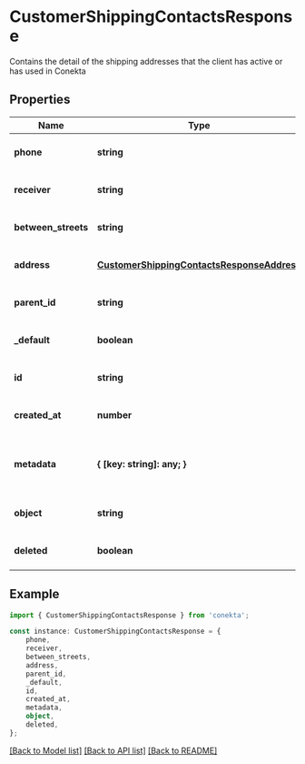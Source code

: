 # CustomerShippingContactsResponse

Contains the detail of the shipping addresses that the client has active or has used in Conekta

## Properties

Name | Type | Description | Notes
------------ | ------------- | ------------- | -------------
**phone** | **string** |  | [optional] [default to undefined]
**receiver** | **string** |  | [optional] [default to undefined]
**between_streets** | **string** |  | [optional] [default to undefined]
**address** | [**CustomerShippingContactsResponseAddress**](CustomerShippingContactsResponseAddress.md) |  | [optional] [default to undefined]
**parent_id** | **string** |  | [optional] [default to undefined]
**_default** | **boolean** |  | [optional] [default to undefined]
**id** | **string** |  | [optional] [default to undefined]
**created_at** | **number** |  | [optional] [default to undefined]
**metadata** | **{ [key: string]: any; }** | Metadata associated with the shipping contact | [optional] [default to undefined]
**object** | **string** |  | [optional] [default to undefined]
**deleted** | **boolean** |  | [optional] [default to undefined]

## Example

```typescript
import { CustomerShippingContactsResponse } from 'conekta';

const instance: CustomerShippingContactsResponse = {
    phone,
    receiver,
    between_streets,
    address,
    parent_id,
    _default,
    id,
    created_at,
    metadata,
    object,
    deleted,
};
```

[[Back to Model list]](../README.md#documentation-for-models) [[Back to API list]](../README.md#documentation-for-api-endpoints) [[Back to README]](../README.md)
